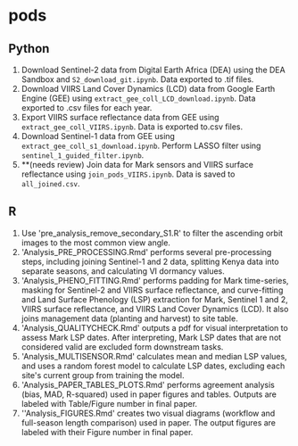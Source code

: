 # pods

## Python

1. Download Sentinel-2 data from Digital Earth Africa (DEA) using the DEA Sandbox and `S2_download_git.ipynb`. Data exported to .tif files.
2. Download VIIRS Land Cover Dynamics (LCD) data from Google Earth Engine (GEE) using `extract_gee_coll_LCD_download.ipynb`. Data exported to .csv files for each year.
3. Export VIIRS surface reflectance data from GEE using `extract_gee_coll_VIIRS.ipynb`. Data is exported to.csv files.
4. Download Sentinel-1 data from GEE using `extract_gee_coll_s1_download.ipynb`. Perform LASSO filter using `sentinel_1_guided_filter.ipynb`.
5. **(needs review) Join data for Mark sensors and VIIRS surface reflectance using `join_pods_VIIRS.ipynb`. Data is saved to `all_joined.csv`.

## R

1. Use 'pre_analysis_remove_secondary_S1.R' to filter the ascending orbit images to the most common view angle.
2. 'Analysis_PRE_PROCESSING.Rmd' performs several pre-processing steps, including joining Sentinel-1 and 2 data, splitting Kenya data into separate seasons, and calculating VI dormancy values.
3. 'Analysis_PHENO_FITTING.Rmd' performs padding for Mark time-series, masking for Sentinel-2 and VIIRS surface reflectance, and curve-fitting and Land Surface Phenology (LSP) extraction for Mark, Sentinel 1 and 2, VIIRS surface reflectance, and VIIRS Land Cover Dynamics (LCD). It also joins management data (planting and harvest) to site table.
4. 'Analysis_QUALITYCHECK.Rmd' outputs a pdf for visual interpretation to assess Mark LSP dates. After interpreting, Mark LSP dates that are not considered valid are excluded form downstream tasks.
5. 'Analysis_MULTISENSOR.Rmd' calculates mean and median LSP values, and uses a random forest model to calculate LSP dates, excluding each site's current group from training the model.
6. 'Analysis_PAPER_TABLES_PLOTS.Rmd' performs agreement analysis (bias, MAD, R-squared) used in paper figures and tables. Outputs are labeled with Table/Figure number in final paper.
7. ''Analysis_FIGURES.Rmd' creates two visual diagrams (workflow and full-season length comparison) used in paper. The output figures are labeled with their Figure number in final paper. 

